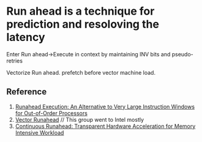 # Run ahead is a technique for prediction and resoloving the latency
Enter Run ahead->Execute in context by maintaining INV bits and pseudo-retries

Vectorize Run ahead. prefetch before vector machine load.


## Reference
1. [Runahead Execution: An Alternative to Very Large Instruction Windows for Out-of-Order Processors](https://ieeexplore.ieee.org/document/1183532)
2. [Vector Runahead](https://users.elis.ugent.be/~leeckhou/papers/isca2021.pdf) // This group went to Intel mostly
3. [Continuous Runahead: Transparent Hardware Acceleration for Memory Intensive Workload](https://ieeexplore.ieee.org/document/7783764)